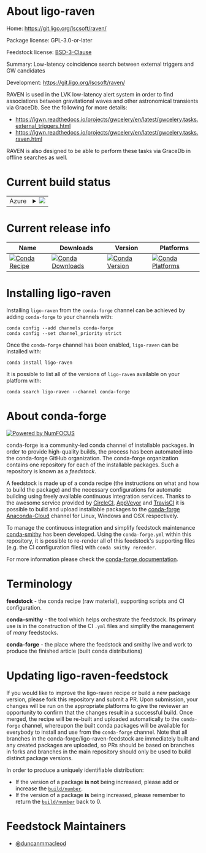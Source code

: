 About ligo-raven
================

Home: https://git.ligo.org/lscsoft/raven/

Package license: GPL-3.0-or-later

Feedstock license: [BSD-3-Clause](https://github.com/conda-forge/ligo-raven-feedstock/blob/master/LICENSE.txt)

Summary: Low-latency coincidence search between external triggers and GW candidates

Development: https://git.ligo.org/lscsoft/raven/

RAVEN is used in the LVK low-latency alert system in order to find associations
between gravitational waves and other astronomical transients via GraceDb.
See the following for more details:

- <https://igwn.readthedocs.io/projects/gwcelery/en/latest/gwcelery.tasks.external_triggers.html>
- <https://igwn.readthedocs.io/projects/gwcelery/en/latest/gwcelery.tasks.raven.html>

RAVEN is also designed to be able to perform these tasks via GraceDb in offline searches
as well.


Current build status
====================


<table>
    
  <tr>
    <td>Azure</td>
    <td>
      <details>
        <summary>
          <a href="https://dev.azure.com/conda-forge/feedstock-builds/_build/latest?definitionId=2631&branchName=master">
            <img src="https://dev.azure.com/conda-forge/feedstock-builds/_apis/build/status/ligo-raven-feedstock?branchName=master">
          </a>
        </summary>
        <table>
          <thead><tr><th>Variant</th><th>Status</th></tr></thead>
          <tbody><tr>
              <td>linux_64_python3.7.____cpython</td>
              <td>
                <a href="https://dev.azure.com/conda-forge/feedstock-builds/_build/latest?definitionId=2631&branchName=master">
                  <img src="https://dev.azure.com/conda-forge/feedstock-builds/_apis/build/status/ligo-raven-feedstock?branchName=master&jobName=linux&configuration=linux_64_python3.7.____cpython" alt="variant">
                </a>
              </td>
            </tr><tr>
              <td>linux_64_python3.8.____cpython</td>
              <td>
                <a href="https://dev.azure.com/conda-forge/feedstock-builds/_build/latest?definitionId=2631&branchName=master">
                  <img src="https://dev.azure.com/conda-forge/feedstock-builds/_apis/build/status/ligo-raven-feedstock?branchName=master&jobName=linux&configuration=linux_64_python3.8.____cpython" alt="variant">
                </a>
              </td>
            </tr><tr>
              <td>linux_64_python3.9.____cpython</td>
              <td>
                <a href="https://dev.azure.com/conda-forge/feedstock-builds/_build/latest?definitionId=2631&branchName=master">
                  <img src="https://dev.azure.com/conda-forge/feedstock-builds/_apis/build/status/ligo-raven-feedstock?branchName=master&jobName=linux&configuration=linux_64_python3.9.____cpython" alt="variant">
                </a>
              </td>
            </tr><tr>
              <td>osx_64_python3.7.____cpython</td>
              <td>
                <a href="https://dev.azure.com/conda-forge/feedstock-builds/_build/latest?definitionId=2631&branchName=master">
                  <img src="https://dev.azure.com/conda-forge/feedstock-builds/_apis/build/status/ligo-raven-feedstock?branchName=master&jobName=osx&configuration=osx_64_python3.7.____cpython" alt="variant">
                </a>
              </td>
            </tr><tr>
              <td>osx_64_python3.8.____cpython</td>
              <td>
                <a href="https://dev.azure.com/conda-forge/feedstock-builds/_build/latest?definitionId=2631&branchName=master">
                  <img src="https://dev.azure.com/conda-forge/feedstock-builds/_apis/build/status/ligo-raven-feedstock?branchName=master&jobName=osx&configuration=osx_64_python3.8.____cpython" alt="variant">
                </a>
              </td>
            </tr><tr>
              <td>osx_64_python3.9.____cpython</td>
              <td>
                <a href="https://dev.azure.com/conda-forge/feedstock-builds/_build/latest?definitionId=2631&branchName=master">
                  <img src="https://dev.azure.com/conda-forge/feedstock-builds/_apis/build/status/ligo-raven-feedstock?branchName=master&jobName=osx&configuration=osx_64_python3.9.____cpython" alt="variant">
                </a>
              </td>
            </tr>
          </tbody>
        </table>
      </details>
    </td>
  </tr>
</table>

Current release info
====================

| Name | Downloads | Version | Platforms |
| --- | --- | --- | --- |
| [![Conda Recipe](https://img.shields.io/badge/recipe-ligo--raven-green.svg)](https://anaconda.org/conda-forge/ligo-raven) | [![Conda Downloads](https://img.shields.io/conda/dn/conda-forge/ligo-raven.svg)](https://anaconda.org/conda-forge/ligo-raven) | [![Conda Version](https://img.shields.io/conda/vn/conda-forge/ligo-raven.svg)](https://anaconda.org/conda-forge/ligo-raven) | [![Conda Platforms](https://img.shields.io/conda/pn/conda-forge/ligo-raven.svg)](https://anaconda.org/conda-forge/ligo-raven) |

Installing ligo-raven
=====================

Installing `ligo-raven` from the `conda-forge` channel can be achieved by adding `conda-forge` to your channels with:

```
conda config --add channels conda-forge
conda config --set channel_priority strict
```

Once the `conda-forge` channel has been enabled, `ligo-raven` can be installed with:

```
conda install ligo-raven
```

It is possible to list all of the versions of `ligo-raven` available on your platform with:

```
conda search ligo-raven --channel conda-forge
```


About conda-forge
=================

[![Powered by
NumFOCUS](https://img.shields.io/badge/powered%20by-NumFOCUS-orange.svg?style=flat&colorA=E1523D&colorB=007D8A)](https://numfocus.org)

conda-forge is a community-led conda channel of installable packages.
In order to provide high-quality builds, the process has been automated into the
conda-forge GitHub organization. The conda-forge organization contains one repository
for each of the installable packages. Such a repository is known as a *feedstock*.

A feedstock is made up of a conda recipe (the instructions on what and how to build
the package) and the necessary configurations for automatic building using freely
available continuous integration services. Thanks to the awesome service provided by
[CircleCI](https://circleci.com/), [AppVeyor](https://www.appveyor.com/)
and [TravisCI](https://travis-ci.com/) it is possible to build and upload installable
packages to the [conda-forge](https://anaconda.org/conda-forge)
[Anaconda-Cloud](https://anaconda.org/) channel for Linux, Windows and OSX respectively.

To manage the continuous integration and simplify feedstock maintenance
[conda-smithy](https://github.com/conda-forge/conda-smithy) has been developed.
Using the ``conda-forge.yml`` within this repository, it is possible to re-render all of
this feedstock's supporting files (e.g. the CI configuration files) with ``conda smithy rerender``.

For more information please check the [conda-forge documentation](https://conda-forge.org/docs/).

Terminology
===========

**feedstock** - the conda recipe (raw material), supporting scripts and CI configuration.

**conda-smithy** - the tool which helps orchestrate the feedstock.
                   Its primary use is in the construction of the CI ``.yml`` files
                   and simplify the management of *many* feedstocks.

**conda-forge** - the place where the feedstock and smithy live and work to
                  produce the finished article (built conda distributions)


Updating ligo-raven-feedstock
=============================

If you would like to improve the ligo-raven recipe or build a new
package version, please fork this repository and submit a PR. Upon submission,
your changes will be run on the appropriate platforms to give the reviewer an
opportunity to confirm that the changes result in a successful build. Once
merged, the recipe will be re-built and uploaded automatically to the
`conda-forge` channel, whereupon the built conda packages will be available for
everybody to install and use from the `conda-forge` channel.
Note that all branches in the conda-forge/ligo-raven-feedstock are
immediately built and any created packages are uploaded, so PRs should be based
on branches in forks and branches in the main repository should only be used to
build distinct package versions.

In order to produce a uniquely identifiable distribution:
 * If the version of a package **is not** being increased, please add or increase
   the [``build/number``](https://docs.conda.io/projects/conda-build/en/latest/resources/define-metadata.html#build-number-and-string).
 * If the version of a package **is** being increased, please remember to return
   the [``build/number``](https://docs.conda.io/projects/conda-build/en/latest/resources/define-metadata.html#build-number-and-string)
   back to 0.

Feedstock Maintainers
=====================

* [@duncanmmacleod](https://github.com/duncanmmacleod/)

